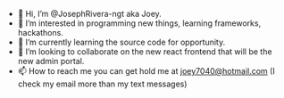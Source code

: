 - 👋 Hi, I’m @JosephRivera-ngt aka Joey.
- 👀 I’m interested in programming new things, learning frameworks, hackathons. 
- 🌱 I’m currently learning the source code for opportunity.
- 💞️ I’m looking to collaborate on the new react frontend that will be the new admin portal.
- 📫 How to reach me you can get hold me at joey7040@hotmail.com (I check my email more than my text messages)

<!---
JosephRivera-ngt/JosephRivera-ngt is a ✨ special ✨ repository because its `README.md` (this file) appears on your GitHub profile.
You can click the Preview link to take a look at your changes.
--->
